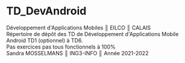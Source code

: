 # TD_DevAndroid
Développement d'Applications Mobiles ║ EILCO ║ CALAIS    
Répertoire de dépôt des TD de Développement d'Applications Mobile Android
TD1 (optionnel) à TD6.                                                      
Pas exercices pas tous fonctionnels à 100%    
Sandra MOSSELMANS ║ ING3-INFO ║ Année 2021-2022  
                            
